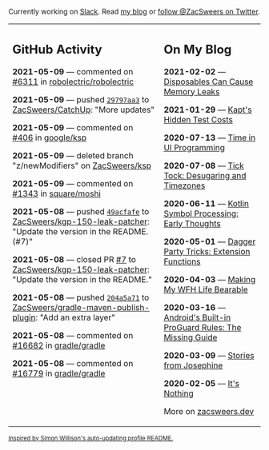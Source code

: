 Currently working on [Slack](https://slack.com/). Read [my blog](https://zacsweers.dev/) or [follow @ZacSweers on Twitter](https://twitter.com/ZacSweers).

<table><tr><td valign="top" width="60%">

## GitHub Activity
<!-- githubActivity starts -->
**2021-05-09** — commented on [#6311](https://github.com/robolectric/robolectric/issues/6311#issuecomment-835884790) in [robolectric/robolectric](https://api.github.com/repos/robolectric/robolectric)

**2021-05-09** — pushed [`29797aa3`](https://github.com/ZacSweers/CatchUp/commit/29797aa398678614c355f9046f159ac790eb8d9f) to [ZacSweers/CatchUp](https://api.github.com/repos/ZacSweers/CatchUp): "More updates"

**2021-05-09** — commented on [#406](https://github.com/google/ksp/pull/406#issuecomment-835838233) in [google/ksp](https://api.github.com/repos/google/ksp)

**2021-05-09** — deleted branch "z/newModifiers" on [ZacSweers/ksp](https://api.github.com/repos/ZacSweers/ksp)

**2021-05-09** — commented on [#1343](https://github.com/square/moshi/pull/1343#issuecomment-835664848) in [square/moshi](https://api.github.com/repos/square/moshi)

**2021-05-08** — pushed [`49acfafe`](https://github.com/ZacSweers/kgp-150-leak-patcher/commit/49acfafee06a90727d2795839c84b381bb8fa3bc) to [ZacSweers/kgp-150-leak-patcher](https://api.github.com/repos/ZacSweers/kgp-150-leak-patcher): "Update the version in the README. (#7)"

**2021-05-08** — closed PR [#7](https://api.github.com/repos/ZacSweers/kgp-150-leak-patcher/pulls/7) to [ZacSweers/kgp-150-leak-patcher](https://api.github.com/repos/ZacSweers/kgp-150-leak-patcher): "Update the version in the README."

**2021-05-08** — pushed [`204a5a71`](https://github.com/ZacSweers/gradle-maven-publish-plugin/commit/204a5a7156cfd819064e9bdbff31bfba4919b7f4) to [ZacSweers/gradle-maven-publish-plugin](https://api.github.com/repos/ZacSweers/gradle-maven-publish-plugin): "Add an extra layer"

**2021-05-08** — commented on [#16682](https://github.com/gradle/gradle/issues/16682#issuecomment-835468400) in [gradle/gradle](https://api.github.com/repos/gradle/gradle)

**2021-05-08** — commented on [#16779](https://github.com/gradle/gradle/issues/16779#issuecomment-835468280) in [gradle/gradle](https://api.github.com/repos/gradle/gradle)
<!-- githubActivity ends -->
</td><td valign="top" width="40%">

## On My Blog
<!-- blog starts -->
**2021-02-02** — [Disposables Can Cause Memory Leaks](https://www.zacsweers.dev/disposables-can-cause-memory-leaks/)

**2021-01-29** — [Kapt's Hidden Test Costs](https://www.zacsweers.dev/kapts-hidden-test-costs/)

**2020-07-13** — [Time in UI Programming](https://www.zacsweers.dev/time-in-ui/)

**2020-07-08** — [Tick Tock: Desugaring and Timezones](https://www.zacsweers.dev/ticktock-desugaring-timezones/)

**2020-06-11** — [Kotlin Symbol Processing: Early Thoughts](https://www.zacsweers.dev/kotlin-symbol-processor-early-thoughts/)

**2020-05-01** — [Dagger Party Tricks: Extension Functions](https://www.zacsweers.dev/dagger-party-tricks-extension-functions/)

**2020-04-03** — [Making My WFH Life Bearable](https://www.zacsweers.dev/making-wfh-life-bearable/)

**2020-03-16** — [Android's Built-in ProGuard Rules: The Missing Guide](https://www.zacsweers.dev/android-proguard-rules/)

**2020-03-09** — [Stories from Josephine](https://www.zacsweers.dev/stories-from-josephine/)

**2020-02-05** — [It's Nothing](https://www.zacsweers.dev/its-nothing/)
<!-- blog ends -->
More on [zacsweers.dev](https://zacsweers.dev/)
</td></tr></table>

<sub><a href="https://simonwillison.net/2020/Jul/10/self-updating-profile-readme/">Inspired by Simon Willison's auto-updating profile README.</a></sub>